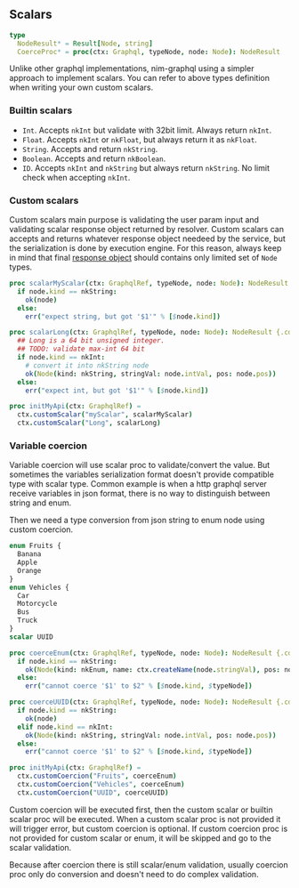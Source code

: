## Scalars

```Nim
type
  NodeResult* = Result[Node, string]
  CoerceProc* = proc(ctx: Graphql, typeNode, node: Node): NodeResult
```

Unlike other graphql implementations, nim-graphql using a simpler approach to implement scalars.
You can refer to above types definition when writing your own custom scalars.

### Builtin scalars
  - `Int`. Accepts `nkInt` but validate with 32bit limit. Always return `nkInt`.
  - `Float`. Accepts `nkInt` or `nkFloat`, but always return it as `nkFloat`.
  - `String`. Accepts and return `nkString`.
  - `Boolean`. Accepts and return `nkBoolean`.
  - `ID`. Accepts `nkInt` and `nkString` but always return `nkString`. No limit check when accepting `nkInt`.

### Custom scalars
  Custom scalars main purpose is validating the user param input and validating scalar response object returned by resolver.
  Custom scalars can accepts and returns whatever response object needeed by the service, but the serialization is done by execution engine.
  For this reason, always keep in mind that final [response object](resolver.md#response-object) should contains only limited set of `Node` types.

```Nim
proc scalarMyScalar(ctx: GraphqlRef, typeNode, node: Node): NodeResult {.cdecl, gcsafe, nosideEffect.} =
  if node.kind == nkString:
    ok(node)
  else:
    err("expect string, but got '$1'" % [$node.kind])

proc scalarLong(ctx: GraphqlRef, typeNode, node: Node): NodeResult {.cdecl, gcsafe, nosideEffect.} =
  ## Long is a 64 bit unsigned integer.
  ## TODO: validate max-int 64 bit
  if node.kind == nkInt:
    # convert it into nkString node
    ok(Node(kind: nkString, stringVal: node.intVal, pos: node.pos))
  else:
    err("expect int, but got '$1'" % [$node.kind])

proc initMyApi(ctx: GraphqlRef) =
  ctx.customScalar("myScalar", scalarMyScalar)
  ctx.customScalar("Long", scalarLong)
```

### Variable coercion
  Variable coercion will use scalar proc to validate/convert the value.
  But sometimes the variables serialization format doesn't provide compatible type with
  scalar type. Common example is when a http graphql server receive variables in json format,
  there is no way to distinguish between string and enum.

  Then we need a type conversion from json string to enum node using custom coercion.

```graphql
enum Fruits {
  Banana
  Apple
  Orange
}
enum Vehicles {
  Car
  Motorcycle
  Bus
  Truck
}
scalar UUID
```

```Nim
proc coerceEnum(ctx: GraphqlRef, typeNode, node: Node): NodeResult {.cdecl, gcsafe, nosideEffect.} =
  if node.kind == nkString:
    ok(Node(kind: nkEnum, name: ctx.createName(node.stringVal), pos: node.pos))
  else:
    err("cannot coerce '$1' to $2" % [$node.kind, $typeNode])

proc coerceUUID(ctx: GraphqlRef, typeNode, node: Node): NodeResult {.cdecl, gcsafe, nosideEffect.} =
  if node.kind == nkString:
    ok(node)
  elif node.kind == nkInt:
    ok(Node(kind: nkString, stringVal: node.intVal, pos: node.pos))
  else:
    err("cannot coerce '$1' to $2" % [$node.kind, $typeNode])

proc initMyApi(ctx: GraphqlRef) =
  ctx.customCoercion("Fruits", coerceEnum)
  ctx.customCoercion("Vehicles", coerceEnum)
  ctx.customCoercion("UUID", coerceUUID)
```

  Custom coercion will be executed first, then the custom scalar or builtin scalar proc will be executed.
  When a custom scalar proc is not provided it will trigger error, but custom coercion is optional.
  If custom coercion proc is not provided for custom scalar or enum, it will be skipped and go to the scalar
  validation.

  Because after coercion there is still scalar/enum validation, usually coercion proc only do conversion and
  doesn't need to do complex validation.
